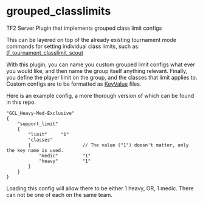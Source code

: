 # grouped_classlimits
TF2 Server Plugin that implements grouped class limit configs

This can be layered on top of the already existing tournament mode commands for setting individual class limits, such as:
[tf_tournament_classlimit_scout](https://developer.valvesoftware.com/wiki/List_of_Team_Fortress_2_console_commands_and_variables)

With this plugin, you can name you custom grouped limit configs what ever you would like, and then name the group itself anything relevant. Finally, you define the player limit on the group, and the classes that limit applies to.
Custom configs are to be formatted as [KeyValue](https://wiki.alliedmods.net/KeyValues_(SourceMod_Scripting)) files.

Here is an example config, a more thorough version of which can be found in this repo.
```
"GCL_Heavy-Med-Exclusive"
{
    "support_limit"
    {
        "limit"     "1"
        "classes"
        {                   // The value ("1") doesn't matter, only the key name is used.
            "medic"         "1"
            "heavy"         "1"
        }
    }
}
```

Loading this config will allow there to be either 1 heavy, OR, 1 medic. There can not be one of each on the same team. 
